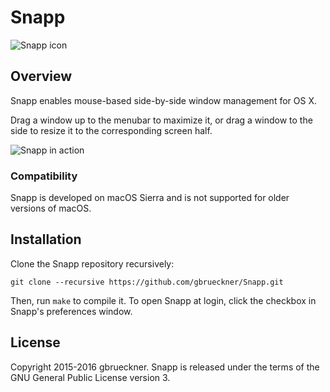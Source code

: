 # Snapp

![Snapp icon](https://i.imgur.com/u9GJmLD.png)

## Overview

Snapp enables mouse-based side-by-side window management for OS X.

Drag a window up to the menubar to maximize it, or drag a window to the side to resize it to the corresponding screen half.

![Snapp in action](https://i.imgur.com/cp3M7Sm.gif)

### Compatibility

Snapp is developed on macOS Sierra and is not supported for older versions of macOS.

## Installation

Clone the Snapp repository recursively:
```
git clone --recursive https://github.com/gbrueckner/Snapp.git
```

Then, run `make` to compile it.
To open Snapp at login, click the checkbox in Snapp's preferences window.

## License

Copyright 2015-2016 gbrueckner.
Snapp is released under the terms of the GNU General Public License version 3.
